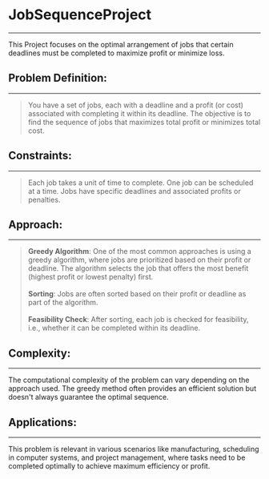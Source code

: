 # JobSequenceProject
------------------------
This Project focuses on the optimal arrangement of jobs that certain deadlines must be completed to maximize profit or minimize loss.

## Problem Definition:
------------------------
  > You have a set of jobs, each with a deadline and a profit (or cost) associated with completing it within its deadline.
    The objective is to find the sequence of jobs that maximizes total profit or minimizes total cost.

## Constraints:
----------------
> Each job takes a unit of time to complete.
  One job can be scheduled at a time.
  Jobs have specific deadlines and associated profits or penalties.

## Approach:
--------------
> **Greedy Algorithm**: One of the most common approaches is using a greedy algorithm, where jobs are prioritized based on their profit or deadline. 
                         The algorithm selects the job that offers the most benefit (highest profit or lowest penalty) first.<br/><br/>
  **Sorting**: Jobs are often sorted based on their profit or deadline as part of the algorithm.<br/><br/>
  **Feasibility Check**: After sorting, each job is checked for feasibility, i.e., whether it can be completed within its deadline.<br/>

## Complexity:
---------------
The computational complexity of the problem can vary depending on the approach used. The greedy method often provides an efficient solution but doesn't always guarantee the optimal sequence.

## Applications:
-----------------
This problem is relevant in various scenarios like manufacturing, scheduling in computer systems, and project management, where tasks need to be completed optimally to achieve maximum efficiency or profit.

